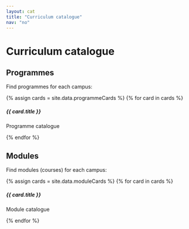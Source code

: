 ```yaml
---
layout: cat
title: "Curriculum catalogue"
nav: "no"
---
```


<!-- <div class="breadcrumbs">Curriculum catalogue</div> -->

<h1 class="padTitle">Curriculum catalogue</h1>

<div class="row">
  <div class="col-md-6">
    <h2 class="bolder">Programmes</h2>
    <p>Find programmes for each campus:</p>
    {% assign cards = site.data.programmeCards %}
    {% for card in cards %}
    <div class="card padcard" >
      <div class="card-body">
        <h5 class="card-title">{{ card.title }}</h5>
        <p class="card-text">Programme catalogue
        <a href="planSearch.html" class="stretched-link"><i class="fas fa-chevron-circle-right"></i></a></p>
      </div>
    </div>
    {% endfor %}
  </div>

  <div class="col-md-6">
    <h2 class="bolder">Modules</h2>
    <p>Find modules (courses) for each campus:</p>
    {% assign cards = site.data.moduleCards %}
    {% for card in cards %}
    <div class="card padcard" >
      <div class="card-body">
        <h5 class="card-title">{{ card.title }}</h5>
        <p class="card-text">Module catalogue
        <a href="moduleSearch.html" class="stretched-link"><i class="fas fa-chevron-circle-right"></i></a></p>
      </div>
    </div>
    {% endfor %}
  </div>

</div>
